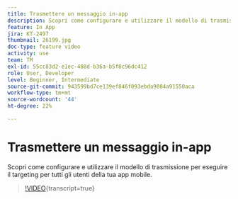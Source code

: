 ```yaml
---
title: Trasmettere un messaggio in-app
description: Scopri come configurare e utilizzare il modello di trasmissione per eseguire il targeting per tutti gli utenti della tua app mobile.
feature: In App
jira: KT-2497
thumbnail: 26199.jpg
doc-type: feature video
activity: use
team: TM
exl-id: 55cc83d2-e1ec-488d-b36a-b5f8c96dc412
role: User, Developer
level: Beginner, Intermediate
source-git-commit: 943599bd7ce139ef846f093ebda9084a91550aca
workflow-type: tm+mt
source-wordcount: '44'
ht-degree: 22%

---
```


# Trasmettere un messaggio in-app

Scopri come configurare e utilizzare il modello di trasmissione per eseguire il targeting per tutti gli utenti della tua app mobile.

>[!VIDEO](https://video.tv.adobe.com/v/26199?learn=on){transcript=true}
